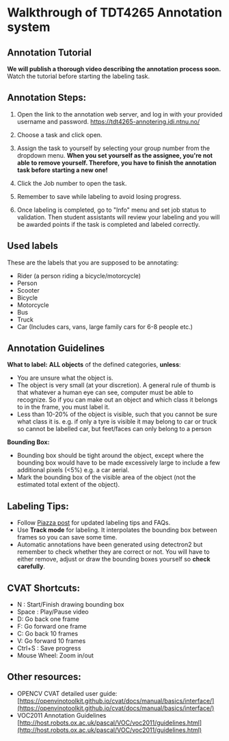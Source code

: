 # Walkthrough of TDT4265 Annotation system

## Annotation Tutorial
**We will publish a thorough video describing the annotation process soon.**
Watch the tutorial before starting the labeling task.

## Annotation Steps:

1. Open the link to the annotation web server, and log in with your provided username and password. https://tdt4265-annotering.idi.ntnu.no/

2. Choose a task and click open.

3. Assign the task to yourself by selecting your group number from the dropdown menu.
**When you set yourself as the assignee, you're not able to remove yourself. Therefore, you have to finish the annotation task before starting a new one!**

4. Click the Job number to open the task.

5. Remember to save while labeling to avoid losing progress.

6. Once labeling is completed, go to "Info" menu and set job status to validation. Then student assistants will review your labeling and you will be awarded points if the task is completed and labeled correctly.


## Used labels
These are the labels that you are supposed to be annotating: 

* Rider (a person riding a bicycle/motorcycle)
* Person
* Scooter
* Bicycle
* Motorcycle
* Bus
* Truck
* Car (Includes cars, vans, large family cars for 6-8 people etc.)

## Annotation Guidelines

**What to label:**
**ALL objects** of the defined categories, **unless**:
* You are unsure what the object is.
* The object is very small (at your discretion). A general rule of thumb is that whatever a human eye can see, computer must be able to recognize. So if you can make out an object and which class it belongs to in the frame, you must label it.
* Less than 10-20% of the object is visible, such that you cannot be sure what class it is. e.g. if only a tyre is visible it may belong to car or truck so cannot be labelled car, but feet/faces can only belong to a person

**Bounding Box:**
* Bounding box should be tight around the object, except where the bounding box would have to be made excessively large to include a few additional pixels (<5%) e.g. a car aerial.
* Mark the bounding box of the visible area of the object (not the estimated total extent of the object).

## Labeling Tips:
* Follow [Piazza post](https://piazza.com/class/kyipdksfp9q1dn?cid=226) for updated labeling tips and FAQs.
* Use **Track mode** for labeling. It interpolates the bounding box between frames so you can save some time.
* Automatic annotations have been generated using detectron2 but remember to check whether they are correct or not. You will have to either remove, adjust or draw the bounding boxes yourself so **check carefully**. 

## CVAT Shortcuts:
* N : Start/Finish drawing bounding box
* Space : Play/Pause video
* D: Go back one frame
* F: Go forward one frame
* C: Go back 10 frames
* V: Go forward 10 frames 
* Ctrl+S : Save progress
* Mouse Wheel: Zoom in/out


## Other resources:
* OPENCV CVAT detailed user guide: [https://openvinotoolkit.github.io/cvat/docs/manual/basics/interface/](https://openvinotoolkit.github.io/cvat/docs/manual/basics/interface/)
* VOC2011 Annotation Guidelines [http://host.robots.ox.ac.uk/pascal/VOC/voc2011/guidelines.html](http://host.robots.ox.ac.uk/pascal/VOC/voc2011/guidelines.html)
